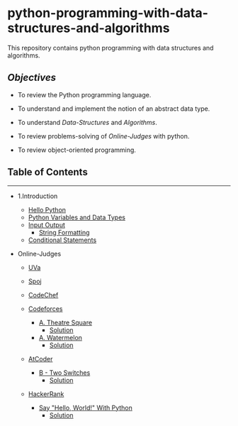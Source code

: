 # python-programming-with-data-structures-and-algorithms
This repository contains python programming with data structures and algorithms.

## *Objectives*

- To review the Python programming language.

- To understand and implement the notion of an abstract data type.

- To understand *Data-Structures* and *Algorithms*.

- To review problems-solving of *Online-Judges*  with python.

- To review object-oriented programming. 

## Table of Contents
 -----
 
- 1.Introduction
  
    - [Hello Python](https://github.com/rezwanulhaquerezwan/python-programming-with-data-structures-and-algorithms/blob/master/Hello%20Python.py)
    - [Python Variables and Data Types](https://github.com/rezwanulhaquerezwan/python-programming-with-data-structures-and-algorithms/blob/master/Python%20Variables%20and%20Data%20Types.py)
    - [Input Output](https://github.com/rezwanulhaquerezwan/python-programming-with-data-structures-and-algorithms/blob/master/Input%20Output.py)
        - [String Formatting](https://github.com/rezwanulhaquerezwan/python-programming-with-data-structures-and-algorithms/blob/master/String%20Formatting.py)
    - [Conditional Statements](https://github.com/rezwanulhaquerezwan/python-programming-with-data-structures-and-algorithms/blob/master/Conditional%20Statements.py)   
     
    
    
- Online-Judges 
   
   - [UVa](https://uva.onlinejudge.org/)
   
   
   - [Spoj](http://www.spoj.com/)
   
   
   - [CodeChef](https://www.codechef.com/)
   

   - [Codeforces](http://codeforces.com/)
        - [A. Theatre Square](http://codeforces.com/problemset/problem/1/A)
            - [Solution](https://github.com/rezwanulhaquerezwan/python-programming-with-data-structures-and-algorithms/blob/master/A.%20Theatre%20Square.py)
        - [A. Watermelon](http://codeforces.com/problemset/problem/4/A)
            - [Solution](https://github.com/rezwanulhaquerezwan/python-programming-with-data-structures-and-algorithms/blob/master/A.%20Watermelon.py)
            
    
    
    - [AtCoder](http://atcoder.jp/)
        - [B - Two Switches](http://abc070.contest.atcoder.jp/tasks/abc070_b)
            - [Solution](https://github.com/rezwanulhaquerezwan/python-programming-with-data-structures-and-algorithms/blob/master/B%20-%20Two%20Switches.py)
            
     

    - [HackerRank](https://www.hackerrank.com/dashboard)
        - [Say "Hello, World!" With Python](https://www.hackerrank.com/challenges/py-hello-world)
           - [Solution](https://github.com/rezwanulhaquerezwan/python-programming-with-data-structures-and-algorithms/blob/master/Say%20%22Hello%2C%20World!%22%20With%20Python.py)

   
